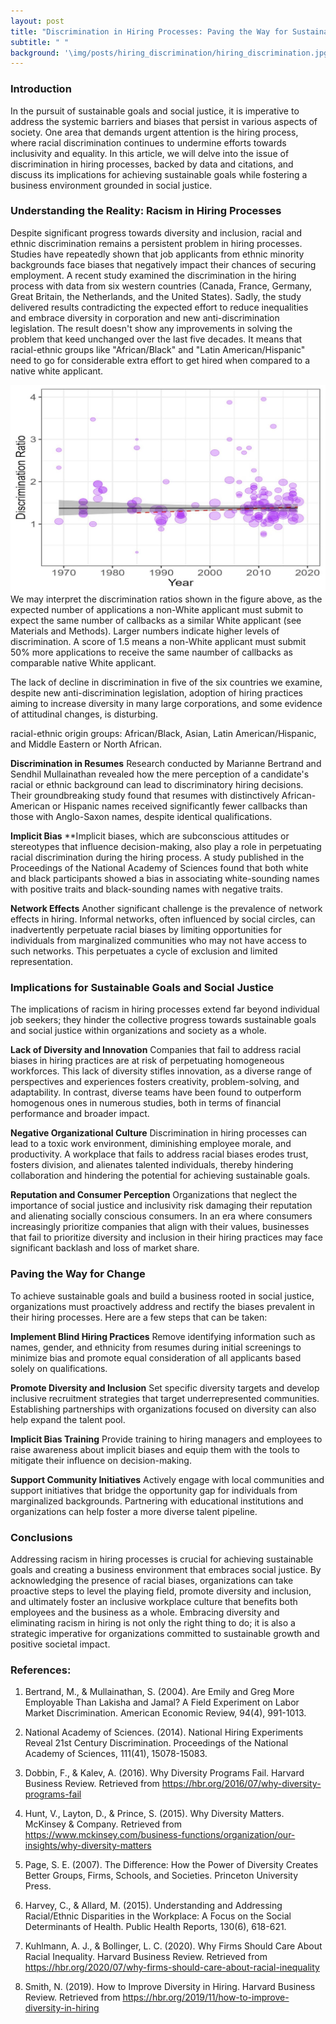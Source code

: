 ```yaml
---
layout: post
title: "Discrimination in Hiring Processes: Paving the Way for Sustainable Goals and Social Justice in Business"
subtitle: " "
background: '\img/posts/hiring_discrimination/hiring_discrimination.jpg' 
---
```



### Introduction 

In the pursuit of sustainable goals and social justice, it is imperative to address the systemic barriers and biases that persist in various aspects of society. One area that demands urgent attention is the hiring process, where racial discrimination continues to undermine efforts towards inclusivity and equality. In this article, we will delve into the issue of discrimination in hiring processes, backed by data and citations, and discuss its implications for achieving sustainable goals while fostering a business environment grounded in social justice.

### Understanding the Reality: Racism in Hiring Processes

Despite significant progress towards diversity and inclusion, racial and ethnic discrimination remains a persistent problem in hiring processes. Studies have repeatedly shown that job applicants from ethnic minority backgrounds face biases that negatively impact their chances of securing employment. A recent study examined the discrimination in the hiring process with data from six western countries (Canada, France, Germany, Great Britain, the Netherlands, and the United States). Sadly, the study delivered results contradicting the expected effort to reduce inequalities and embrace diversity in corporation and new anti-discrimination legislation. The result doesn't show any improvements in solving the problem that keed unchanged over the last five decades. It means that racial-ethnic groups like "African/Black" and "Latin American/Hispanic" need to go for considerable extra effort to get hired when compared to a native white applicant.

![image info](/img/posts/hiring_discrimination/figure_study.jpeg)
We may interpret the discrimination ratios shown in the figure above, as the expected number of applications a non-White applicant must submit to expect the same number of callbacks as a similar White applicant (see Materials and Methods). Larger numbers indicate higher levels of discrimination. A score of 1.5 means a non-White applicant must submit 50% more applications to receive the same naumber of callbacks as comparable native White applicant.

The lack of decline in discrimination in five of the six countries we examine, despite new anti-discrimination legislation, adoption of hiring practices aiming to increase diversity in many large corporations, and some evidence of attitudinal changes, is disturbing.

racial-ethnic origin groups: African/Black, Asian, Latin American/Hispanic, and Middle Eastern or North African. 

**Discrimination in Resumes**
Research conducted by Marianne Bertrand and Sendhil Mullainathan revealed how the mere perception of a candidate's racial or ethnic background can lead to discriminatory hiring decisions. Their groundbreaking study found that resumes with distinctively African-American or Hispanic names received significantly fewer callbacks than those with Anglo-Saxon names, despite identical qualifications.

**Implicit Bias**
**Implicit biases, which are subconscious attitudes or stereotypes that influence decision-making, also play a role in perpetuating racial discrimination during the hiring process. A study published in the Proceedings of the National Academy of Sciences found that both white and black participants showed a bias in associating white-sounding names with positive traits and black-sounding names with negative traits.

**Network Effects**
Another significant challenge is the prevalence of network effects in hiring. Informal networks, often influenced by social circles, can inadvertently perpetuate racial biases by limiting opportunities for individuals from marginalized communities who may not have access to such networks. This perpetuates a cycle of exclusion and limited representation.

### Implications for Sustainable Goals and Social Justice

The implications of racism in hiring processes extend far beyond individual job seekers; they hinder the collective progress towards sustainable goals and social justice within organizations and society as a whole.

**Lack of Diversity and Innovation**
Companies that fail to address racial biases in hiring practices are at risk of perpetuating homogeneous workforces. This lack of diversity stifles innovation, as a diverse range of perspectives and experiences fosters creativity, problem-solving, and adaptability. In contrast, diverse teams have been found to outperform homogenous ones in numerous studies, both in terms of financial performance and broader impact.

**Negative Organizational Culture**
Discrimination in hiring processes can lead to a toxic work environment, diminishing employee morale, and productivity. A workplace that fails to address racial biases erodes trust, fosters division, and alienates talented individuals, thereby hindering collaboration and hindering the potential for achieving sustainable goals.

**Reputation and Consumer Perception**
Organizations that neglect the importance of social justice and inclusivity risk damaging their reputation and alienating socially conscious consumers. In an era where consumers increasingly prioritize companies that align with their values, businesses that fail to prioritize diversity and inclusion in their hiring practices may face significant backlash and loss of market share.

### Paving the Way for Change

To achieve sustainable goals and build a business rooted in social justice, organizations must proactively address and rectify the biases prevalent in their hiring processes. Here are a few steps that can be taken:

**Implement Blind Hiring Practices**
Remove identifying information such as names, gender, and ethnicity from resumes during initial screenings to minimize bias and promote equal consideration of all applicants based solely on qualifications.

**Promote Diversity and Inclusion**
Set specific diversity targets and develop inclusive recruitment strategies that target underrepresented communities. Establishing partnerships with organizations focused on diversity can also help expand the talent pool.

**Implicit Bias Training**
Provide training to hiring managers and employees to raise awareness about implicit biases and equip them with the tools to mitigate their influence on decision-making.

**Support Community Initiatives**
Actively engage with local communities and support initiatives that bridge the opportunity gap for individuals from marginalized backgrounds. Partnering with educational institutions and organizations can help foster a more diverse talent pipeline.

### Conclusions

Addressing racism in hiring processes is crucial for achieving sustainable goals and creating a business environment that embraces social justice. By acknowledging the presence of racial biases, organizations can take proactive steps to level the playing field, promote diversity and inclusion, and ultimately foster an inclusive workplace culture that benefits both employees and the business as a whole. Embracing diversity and eliminating racism in hiring is not only the right thing to do; it is also a strategic imperative for organizations committed to sustainable growth and positive societal impact.


### References:

1. Bertrand, M., & Mullainathan, S. (2004). Are Emily and Greg More Employable Than Lakisha and Jamal? A Field Experiment on Labor Market Discrimination. American Economic Review, 94(4), 991-1013.

2. National Academy of Sciences. (2014). National Hiring Experiments Reveal 21st Century Discrimination. Proceedings of the National Academy of Sciences, 111(41), 15078-15083.

3. Dobbin, F., & Kalev, A. (2016). Why Diversity Programs Fail. Harvard Business Review. Retrieved from https://hbr.org/2016/07/why-diversity-programs-fail

4. Hunt, V., Layton, D., & Prince, S. (2015). Why Diversity Matters. McKinsey & Company. Retrieved from https://www.mckinsey.com/business-functions/organization/our-insights/why-diversity-matters

5. Page, S. E. (2007). The Difference: How the Power of Diversity Creates Better Groups, Firms, Schools, and Societies. Princeton University Press.

6. Harvey, C., & Allard, M. (2015). Understanding and Addressing Racial/Ethnic Disparities in the Workplace: A Focus on the Social Determinants of Health. Public Health Reports, 130(6), 618-621.

7. Kuhlmann, A. J., & Bollinger, L. C. (2020). Why Firms Should Care About Racial Inequality. Harvard Business Review. Retrieved from https://hbr.org/2020/07/why-firms-should-care-about-racial-inequality

8. Smith, N. (2019). How to Improve Diversity in Hiring. Harvard Business Review. Retrieved from https://hbr.org/2019/11/how-to-improve-diversity-in-hiring
